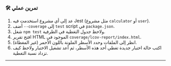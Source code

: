 ### 🛠️ تمرين عملي
1.  عد إلى أي مشروع استخدمت فيه Jest (مثل مشروع `calculator` أو `user`).
2.  أضف `--coverage` إلى `test` script في `package.json`.
3.  شغل `npm test` ولاحظ جدول التغطية في الطرفية.
4.  افتح تقرير HTML الموجود في `coverage/lcov-report/index.html`.
5.  انظر إلى الملفات وحدد الأسطر الملونة باللون الأحمر (غير المغطاة).
6.  اكتب حالة اختبار جديدة تغطي أحد هذه الأسطر، ثم أعد تشغيل الاختبار ولاحظ كيف تزداد نسبة التغطية.

---
